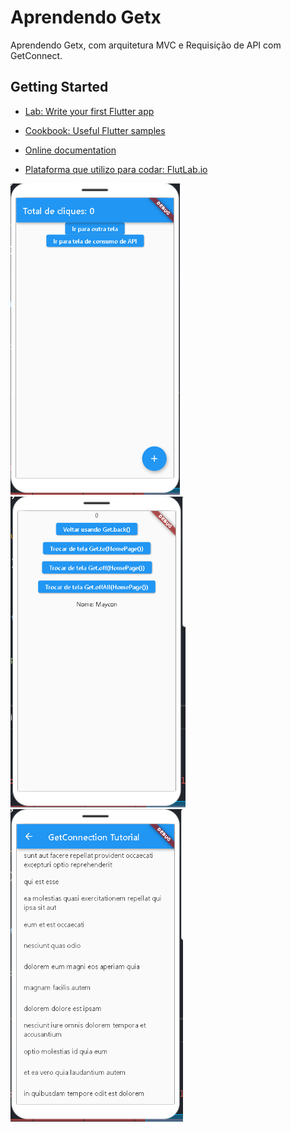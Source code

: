 # Aprendendo Getx

Aprendendo Getx, com arquitetura MVC e Requisição de API com GetConnect.

## Getting Started

- [Lab: Write your first Flutter app](https://flutter.dev/docs/get-started/codelab)
- [Cookbook: Useful Flutter samples](https://flutter.dev/docs/cookbook)
- [Online documentation](https://flutter.dev/docs)

- [Plataforma que utilizo para codar: FlutLab.io](https://flutlab.io)

<img src='api_1.PNG'>
<img src='api_2.PNG'>
<img src='api_3.PNG'>
